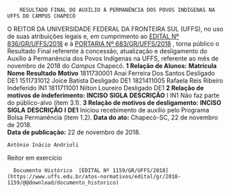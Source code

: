         RESULTADO FINAL DO AUXÍLIO À PERMANÊNCIA DOS POVOS INDÍGENAS NA UFFS DO CAMPUS CHAPECÓ  

 O REITOR DA UNIVERSIDADE FEDERAL DA FRONTEIRA SUL (UFFS), no uso de suas atribuições legais e, em cumprimento ao [EDITAL Nº 836/GR/UFFS/2018](https://www.uffs.edu.br/atos-normativos/edital/gr/2018-0836) e à [PORTARIA Nº 683/GR/UFFS/2018](https://www.uffs.edu.br/atos-normativos/portaria/gr/2018-0683) , torna público o Resultado Final referente à concessão, atualização e desligamento do Auxílio à Permanência dos Povos Indígenas na UFFS, referente ao mês de novembro de 2018 do *Campus*  Chapecó.  **1 Relação de Alunos:**      **Matrícula**    **Nome**    **Resultado**    **Motivo**      1811730001   Anai Ferreira Dos Santos   Desligado   DE1     1511731012   Joice Batista   Desligado   DE1     1821411005   Rafaela Reis Ribeiro   Indeferido   IN1     1811711001   Nilton Loureiro   Desligado   DE1      **2 Relação de motivos de indeferimento:**      **INCISO**    **SIGLA**    **DESCRIÇÃO**      I   IN1   Não faz parte do público-alvo (item 3.1).      **3 Relação de motivos de desligamento:**      **INCISO**    **SIGLA**    **DESCRIÇÃO**      **I**    **DE1**   Iniciou recebimento de auxílio pelo Programa Bolsa Permanência (item 1.2).         **Data do ato:** Chapecó-SC, 22 de novembro de 2018.   
 **Data de publicação:**  22 de novembro de 2018. 

    Antônio Inácio Andrioli   
 Reitor em exercício 

      Documento Histórico  [EDITAL Nº 1159/GR/UFFS/2018](https://www.uffs.edu.br/atos-normativos/edital/gr/2018-1159/@@download/documento_historico)     
      